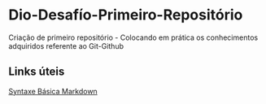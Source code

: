 # Dio-Desafío-Primeiro-Repositório
Criação de primeiro repositório - Colocando em prática os conhecimentos adquiridos referente ao Git-Github

## Links úteis
[Syntaxe Básica Markdown](https://www.markdownguide.org/basic-syntax/)
